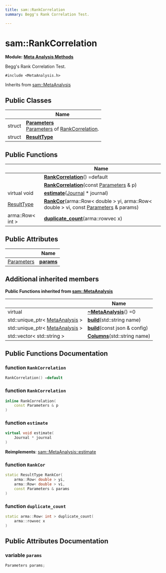 ```yaml
---
title: sam::RankCorrelation
summary: Begg's Rank Correlation Test.  

---
```


# sam::RankCorrelation


**Module:** **[Meta Analysis Methods](/doxygen/Modules/group___meta_analysis/)**

Begg's Rank Correlation Test. 

`#include <MetaAnalysis.h>`


Inherits from [sam::MetaAnalysis](/doxygen/Classes/classsam_1_1_meta_analysis/)



## Public Classes

|                | Name           |
| -------------- | -------------- |
| struct | **[Parameters](/doxygen/Classes/structsam_1_1_rank_correlation_1_1_parameters/)** <br>[Parameters]() of [RankCorrelation](/doxygen/Classes/classsam_1_1_rank_correlation/).  |
| struct | **[ResultType](/doxygen/Classes/structsam_1_1_rank_correlation_1_1_result_type/)**  |








## Public Functions

|                | Name           |
| -------------- | -------------- |
|  | **[RankCorrelation](/doxygen/Classes/classsam_1_1_rank_correlation/#function-rankcorrelation)**() =default  |
|  | **[RankCorrelation](/doxygen/Classes/classsam_1_1_rank_correlation/#function-rankcorrelation)**(const [Parameters](/doxygen/Classes/structsam_1_1_rank_correlation_1_1_parameters/) & p)  |
| virtual void | **[estimate](/doxygen/Classes/classsam_1_1_rank_correlation/#function-estimate)**([Journal](/doxygen/Classes/classsam_1_1_journal/) * journal)  |
| [ResultType](/doxygen/Classes/structsam_1_1_rank_correlation_1_1_result_type/) | **[RankCor](/doxygen/Classes/classsam_1_1_rank_correlation/#function-rankcor)**(arma::Row< double > yi, arma::Row< double > vi, const [Parameters](/doxygen/Classes/structsam_1_1_rank_correlation_1_1_parameters/) & params)  |
| arma::Row< int > | **[duplicate_count](/doxygen/Classes/classsam_1_1_rank_correlation/#function-duplicate_count)**(arma::rowvec x)  |


## Public Attributes

|                | Name           |
| -------------- | -------------- |
| [Parameters](/doxygen/Classes/structsam_1_1_rank_correlation_1_1_parameters/) | **[params](/doxygen/Classes/classsam_1_1_rank_correlation/#variable-params)**  |




## Additional inherited members










**Public Functions inherited from [sam::MetaAnalysis](/doxygen/Classes/classsam_1_1_meta_analysis/)**

|                | Name           |
| -------------- | -------------- |
| virtual  | **[~MetaAnalysis](/doxygen/Classes/classsam_1_1_meta_analysis/#function-~metaanalysis)**() =0  |
| std::unique_ptr< [MetaAnalysis](/doxygen/Classes/classsam_1_1_meta_analysis/) > | **[build](/doxygen/Classes/classsam_1_1_meta_analysis/#function-build)**(std::string name)  |
| std::unique_ptr< [MetaAnalysis](/doxygen/Classes/classsam_1_1_meta_analysis/) > | **[build](/doxygen/Classes/classsam_1_1_meta_analysis/#function-build)**(const json & config)  |
| std::vector< std::string > | **[Columns](/doxygen/Classes/classsam_1_1_meta_analysis/#function-columns)**(std::string name)  |















## Public Functions Documentation

### function `RankCorrelation`

```cpp
RankCorrelation() =default
```





























### function `RankCorrelation`

```cpp
inline RankCorrelation(
    const Parameters & p
)
```





























### function `estimate`

```cpp
virtual void estimate(
    Journal * journal
)
```


























**Reimplements**: [sam::MetaAnalysis::estimate](/doxygen/Classes/classsam_1_1_meta_analysis/#function-estimate)




### function `RankCor`

```cpp
static ResultType RankCor(
    arma::Row< double > yi,
    arma::Row< double > vi,
    const Parameters & params
)
```





























### function `duplicate_count`

```cpp
static arma::Row< int > duplicate_count(
    arma::rowvec x
)
```































## Public Attributes Documentation

### variable `params`

```cpp
Parameters params;
```

































